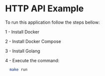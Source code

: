 # HTTP API Example

To run this application follow the steps bellow:

1 - Install Docker

2 - Install Docker Compose

3 - Install Golang

4 - Execute the command:

  ```bash
    make run
  ```